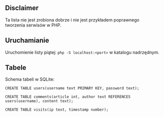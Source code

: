 ## Disclaimer
Ta lista nie jest zrobiona dobrze i nie jest przykładem poprawnego tworzenia serwisów w PHP.

## Uruchamianie
Uruchomienie listy piątej: `php -S localhost:<port>` w katalogu nadrzędnym.

## Tabele
Schema tabeli w SQLite:
```sqlite
CREATE TABLE users(username text PRIMARY KEY, password text);
```

```sqlite
CREATE TABLE comments(article int, author text REFERENCES users(username), content text);
```

```sqlite
CREATE TABLE visits(ip text, timestamp number);
```